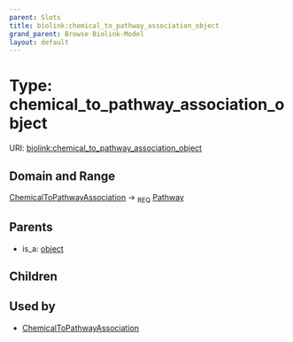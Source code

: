 ```yaml
---
parent: Slots
title: biolink:chemical_to_pathway_association_object
grand_parent: Browse Biolink-Model
layout: default
---
```


# Type: chemical_to_pathway_association_object




URI: [biolink:chemical_to_pathway_association_object](https://w3id.org/biolink/vocab/chemical_to_pathway_association_object)

## Domain and Range

[ChemicalToPathwayAssociation](ChemicalToPathwayAssociation.md) ->  <sub>REQ</sub> [Pathway](Pathway.md)

## Parents

 *  is_a: [object](object.md)

## Children


## Used by

 * [ChemicalToPathwayAssociation](ChemicalToPathwayAssociation.md)
